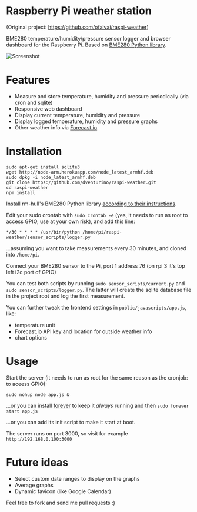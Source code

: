 # Raspberry Pi weather station

(Original project: https://github.com/ofalvai/raspi-weather)

BME280 temperature/humidity/pressure sensor logger and browser dashboard for the Raspberry Pi. Based on [BME280 Python library](https://github.com/rm-hull/bme280).

![Screenshot](/public/images/screenshot.png?raw=true)

# Features

- Measure and store temperature, humidity and pressure periodically (via cron and sqlite)
- Responsive web dashboard
- Display current temperature, humidity and pressure
- Display logged temperature, humidity and pressure graphs
- Other weather info via [Forecast.io](http://forecast.io)

# Installation

```
sudo apt-get install sqlite3
wget http://node-arm.herokuapp.com/node_latest_armhf.deb
sudo dpkg -i node_latest_armhf.deb
git clone https://github.com/dventurino/raspi-weather.git
cd raspi-weather
npm install
```

Install rm-hull's BME280 Python library [according to their instructions](https://github.com/rm-hull/bme280).

Edit your sudo crontab with `sudo crontab -e` (yes, it needs to run as root to access GPIO, use at your own risk), and add this line:

```
*/30 * * * * /usr/bin/python /home/pi/raspi-weather/sensor_scripts/logger.py
```

...assuming you want to take measurements every 30 minutes, and cloned into `/home/pi`.

Connect your BME280 sensor to the Pi, port 1 address 76 (on rpi 3 it's top left i2c port of GPIO)

You can test both scripts by running `sudo sensor_scripts/current.py` and `sudo sensor_scripts/logger.py`. The latter will create the sqlite database file in the project root and log the first measurement.

You can further tweak the frontend settings in `public/javascripts/app.js`, like:

- temperature unit
- Forecast.io API key and location for outside weather info
- chart options

# Usage

Start the server (it needs to run as root for the same reason as the cronjob: to aceess GPIO):

```
sudo nohup node app.js &
```

...or you can install [forever](https://github.com/foreverjs/forever) to keep it _always_ running and then `sudo forever start app.js`

...or you can add its init script to make it start at boot.

The server runs on port 3000, so visit for example `http://192.168.0.100:3000`

# Future ideas

- Select custom date ranges to display on the graphs
- Average graphs
- Dynamic favicon (like Google Calendar)

Feel free to fork and send me pull requests :)
